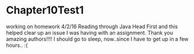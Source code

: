 # Chapter10Test1
working on homework 4/2/16
Reading through Java Head First and this helped clear up an issue 
I was having with an assignment. Thank you amazing authors!!!!
I should go to sleep, now..since I have to get up in a few hours.. :(
